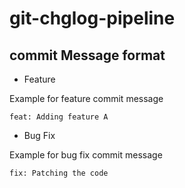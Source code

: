 # git-chglog-pipeline

## commit Message format

* Feature 

Example for feature commit message

```code
feat: Adding feature A
```

* Bug Fix

Example for bug fix commit message

```code
fix: Patching the code
```
